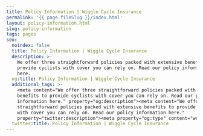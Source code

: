 ```yaml
---
title: Policy Information | Wiggle Cycle Insurance
permalink: '{{ page.fileSlug }}/index.html'
layout: policy-information.html
slug: policy-information
tags: pages
seo:
  noindex: false
  title: Policy Information | Wiggle Cycle Insurance
  description: >-
    We offer three straightforward policies packed with extensive benefits to
    provide cyclists with cover you can rely on. Read our policy information
    here.
  og:title: Policy Information | Wiggle Cycle Insurance
  additional_tags: >-
    <meta content="We offer three straightforward policies packed with extensive
    benefits to provide cyclists with cover you can rely on. Read our policy
    information here." property="og:description"><meta content="We offer three
    straightforward policies packed with extensive benefits to provide cyclists
    with cover you can rely on. Read our policy information here."
    property="twitter:description"><meta property="og:type" content="website">
  twitter:title: Policy Information | Wiggle Cycle Insurance
---
```



